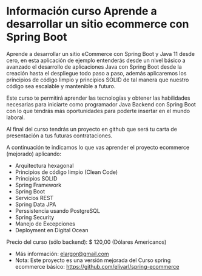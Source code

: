 # Información curso Aprende a desarrollar un sitio ecommerce con Spring Boot


Aprende a desarrollar un sitio eCommerce con Spring Boot y Java 11 desde cero, en esta aplicación de ejemplo entenderás desde un nivel básico a avanzado el desarrollo de aplicaciones Java con Spring Boot desde la creación hasta el despliegue todo paso a paso, además aplicaremos los principios de código limpio y principios SOLID de tal manera que nuestro código sea escalable y mantenible a futuro.

Este curso te permitirá aprender las tecnologías y obtener las habilidades necesarias para iniciarte como programador Java Backend con Spring Boot con lo que tendrás más oportunidades para poderte insertar en el mundo laboral.

Al final del curso tendrás un proyecto en github que será tu carta de presentación a tus futuras contrataciones.

A continuación te indicamos lo que vas aprender el proyecto ecommerce (mejorado) aplicando:
- Arquitectura hexagonal
- Principios de código limpio (Clean Code)
- Principios SOLID
- Spring Framework
- Spring Boot
- Servicios REST
- Spring Data JPA
- Perssistencia usando PostgreSQL
- Spring Security
- Manejo de Excepciones
- Deployment en Digital Ocean

Precio del curso (sólo backend): $ 120,00 (Dólares Americanos)
- Más información: elargor@gmail.com
- Nota: Este proyecto es una versión mejorada del Curso spring ecommerce básico: https://github.com/elivarl/spring-ecommerce
